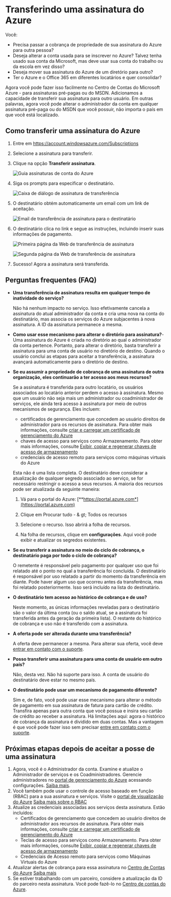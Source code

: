 <properties
   pageTitle="Transferindo uma assinatura do Azure | Microsoft Azure"
   description="Como transferir uma assinatura do Azure para outro usuário e algumas Perguntas Frequentes (FAQ) sobre o processo"
   services="billing"
   documentationCenter=""
   authors="curtand"
   manager="stevenpo"
   editor=""/>

<tags
   ms.service="billing"
   ms.devlang="na"
   ms.topic="article"
   ms.tgt_pltfrm="na"
   ms.workload="billing"
   ms.date="09/21/2015"
   ms.author="curtand;kareni;ruchic"/>

# Transferindo uma assinatura do Azure

Você:

- Precisa passar a cobrança de propriedade de sua assinatura do Azure para outra pessoa?
- Deseja alterar a conta usada para se inscrever no Azure? Talvez tenha usado sua conta da Microsoft, mas deve usar sua conta do trabalho ou da escola em vez disso?
- Deseja mover sua assinatura do Azure de um diretório para outro?
- Ter o Azure e o Office 365 em diferentes locatários e quer consolidar?

Agora você pode fazer isso facilmente no Centro de Contas do Microsoft Azure - para assinaturas pré-pagas ou do MSDN. Adicionamos a capacidade de transferir sua assinatura para outro usuário. Em outras palavras, agora você pode alterar o administrador da conta em qualquer assinatura pré-paga ou do MSDN que você possuir, não importa o país em que você está localizado.

## Como transferir uma assinatura do Azure

1.  Entre em <https://account.windowsazure.com/Subscriptions>

2.  Selecione a assinatura para transferir.

3.  Clique na opção **Transferir assinatura**.

    ![Guia assinaturas de conta do Azure](./media/billing-subscription-transfer/image1.png)

4.  Siga os prompts para especificar o destinatário.

    ![Caixa de diálogo de assinatura de transferência](./media/billing-subscription-transfer/image2.PNG)

5.  O destinatário obtém automaticamente um email com um link de aceitação.

    ![Email de transferência de assinatura para o destinatário](./media/billing-subscription-transfer/image3.png)

6.  O destinatário clica no link e segue as instruções, incluindo inserir suas informações de pagamento.

    ![Primeira página da Web de transferência de assinatura](./media/billing-subscription-transfer/image4.PNG)

    ![Segunda página da Web de transferência de assinatura](./media/billing-subscription-transfer/image5.PNG)

7. Sucesso! Agora a assinatura será transferida.

## Perguntas frequentes (FAQ)

-   **Uma transferência de assinatura resulta em qualquer tempo de inatividade do serviço?**

    Não há nenhum impacto no serviço. Isso efetivamente cancela a assinatura do atual administrador da conta e cria uma nova na conta do destinatário, mas associa os serviços do Azure subjacentes à nova assinatura. A ID da assinatura permanece a mesma.

-   **Como usar esse mecanismo para alterar o diretório para assinatura?**-   
    Uma assinatura do Azure é criada no diretório ao qual o administrador da conta pertence. Portanto, para alterar o diretório, basta transferir a assinatura para uma conta de usuário no diretório de destino. Quando o usuário conclui as etapas para aceitar a transferência, a assinatura avançará automaticamente para o diretório de destino.
   
-   **Se eu assumir a propriedade de cobrança de uma assinatura de outra organização, eles continuarão a ter acesso aos meus recursos?**

    Se a assinatura é transferida para outro locatário, os usuários associados ao locatário anterior perdem o acesso à assinatura. Mesmo que um usuário não seja mais um administrador ou coadministrador de serviços, ele ainda terá acesso à assinatura por meio de outros mecanismos de segurança. Eles incluem:
    - certificados de gerenciamento que concedem ao usuário direitos de administrador para os recursos de assinatura. Para obter mais informações, consulte [criar e carregar um certificado de gerenciamento do Azure](https://msdn.microsoft.com/library/azure/gg551722.aspx) 
    -	chaves de acesso para serviços como Armazenamento. Para obter mais informações, consulte [Exibir, copiar e regenerar chaves de acesso de armazenamento](storage-create-storage-account.md#view-copy-and-regenerate-storage-access-keys)
    -	credenciais de acesso remoto para serviços como máquinas virtuais do Azure

    Esta não é uma lista completa. O destinatário deve considerar a atualização de qualquer segredo associado ao serviço, se for necessário restringir o acesso a seus recursos. A maioria dos recursos pode ser atualizada da seguinte maneira:

    1.   Vá para o portal do Azure: [**https://portal.azure.com*](https://portal.azure.com)

    2.    Clique em Procurar tudo - & gt; Todos os recursos

    3.    Selecione o recurso. Isso abrirá a folha de recursos.

    4.    Na folha de recursos, clique em **configurações**. Aqui você pode exibir e atualizar os segredos existentes.


-   **Se eu transferir a assinatura no meio do ciclo de cobrança, o destinatário paga por todo o ciclo de cobrança?**

    O remetente é responsável pelo pagamento por qualquer uso que foi relatado até o ponto no qual a transferência foi concluída. O destinatário é responsável por uso relatado a partir do momento da transferência em diante. Pode haver algum uso que ocorreu antes da transferência, mas foi relatado posteriormente. Isso será incluído na lista do destinatário.

-   **O destinatário tem acesso ao histórico de cobrança e de uso?**

    Neste momento, as únicas informações reveladas para o destinatário são o valor da última conta (ou o saldo atual, se a assinatura foi transferida antes da geração da primeira lista). O restante do histórico de cobrança e uso não é transferido com a assinatura.

-   **A oferta pode ser alterada durante uma transferência?**

    A oferta deve permanecer a mesma. Para alterar sua oferta, você deve [entrar em contato com o suporte](http://go.microsoft.com/fwlink/?LinkID=619338).

-   **Posso transferir uma assinatura para uma conta de usuário em outro país?**

    Não, desta vez. Não há suporte para isso. A conta de usuário do destinatário deve estar no mesmo país.

-   **O destinatário pode usar um mecanismo de pagamento diferente?**

    Sim e, de fato, você pode usar esse mecanismo para alterar o método de pagamento em sua assinatura de fatura para cartão de crédito. Transfira apenas para outra conta que você possua e insira seu cartão de crédito ao receber a assinatura. Há limitações aqui: agora o histórico de cobrança da assinatura é dividido em duas contas. Mas a vantagem é que você pode fazer isso sem precisar [entre em contato com o suporte](http://go.microsoft.com/fwlink/?LinkID=619338).

## Próximas etapas depois de aceitar a posse de uma assinatura

1. Agora, você é o Administrador da conta. Examine e atualize o Administrador de serviços e os Coadministradores. Gerencie administradores no [portal de gerenciamento do Azure](https://manage.windowsazure.com) acessando configurações. [Saiba mais](http://go.microsoft.com/fwlink/?LinkID=533293).
2. Você também pode usar o controle de acesso baseado em função (RBAC) para a sua assinatura e serviços. Visite o [portal de visualização do Azure](https://portal.azure.com) [Saiba mais sobre o RBAC](http://go.microsoft.com/fwlink/?LinkID=544802)
3. Atualize as credenciais associadas aos serviços desta assinatura. Estão incluídos:
    -   Certificados de gerenciamento que concedem ao usuário direitos de administrador aos recursos de assinatura. Para obter mais informações, consulte [criar e carregar um certificado de gerenciamento do Azure](https://msdn.microsoft.com/library/azure/gg551722.aspx)
    -	Teclas de acesso para serviços como Armazenamento. Para obter mais informações, consulte [Exibir, copiar e regenerar chaves de acesso de armazenamento](storage-create-storage-account.md#view-copy-and-regenerate-storage-access-keys)
    -	Credenciais de Acesso remoto para serviços como Máquinas Virtuais do Azure
4. Atualizar alertas de cobrança para essa assinatura no [Centro de Contas do Azure](https://account.windowsazure.com/Subscriptions) [Saiba mais](http://go.microsoft.com/fwlink/?LinkID=533292)
5. 	Se estiver trabalhando com um parceiro, considere a atualização da ID do parceiro nesta assinatura. Você pode fazê-lo no [Centro de contas do Azure](https://account.windowsazure.com/Subscriptions).

<!---HONumber=Nov15_HO2-->